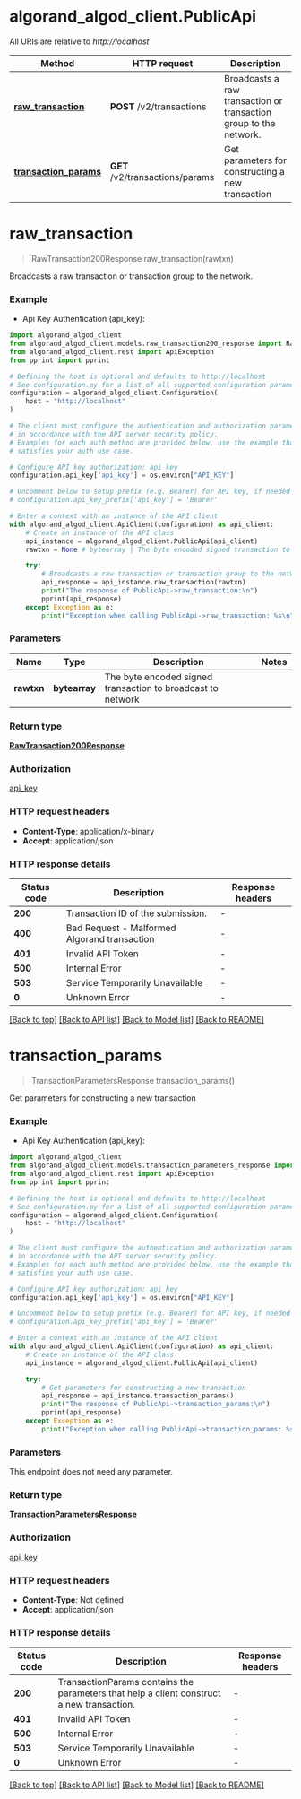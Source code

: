 # algorand_algod_client.PublicApi

All URIs are relative to *http://localhost*

Method | HTTP request | Description
------------- | ------------- | -------------
[**raw_transaction**](PublicApi.md#raw_transaction) | **POST** /v2/transactions | Broadcasts a raw transaction or transaction group to the network.
[**transaction_params**](PublicApi.md#transaction_params) | **GET** /v2/transactions/params | Get parameters for constructing a new transaction


# **raw_transaction**
> RawTransaction200Response raw_transaction(rawtxn)

Broadcasts a raw transaction or transaction group to the network.

### Example

* Api Key Authentication (api_key):

```python
import algorand_algod_client
from algorand_algod_client.models.raw_transaction200_response import RawTransaction200Response
from algorand_algod_client.rest import ApiException
from pprint import pprint

# Defining the host is optional and defaults to http://localhost
# See configuration.py for a list of all supported configuration parameters.
configuration = algorand_algod_client.Configuration(
    host = "http://localhost"
)

# The client must configure the authentication and authorization parameters
# in accordance with the API server security policy.
# Examples for each auth method are provided below, use the example that
# satisfies your auth use case.

# Configure API key authorization: api_key
configuration.api_key['api_key'] = os.environ["API_KEY"]

# Uncomment below to setup prefix (e.g. Bearer) for API key, if needed
# configuration.api_key_prefix['api_key'] = 'Bearer'

# Enter a context with an instance of the API client
with algorand_algod_client.ApiClient(configuration) as api_client:
    # Create an instance of the API class
    api_instance = algorand_algod_client.PublicApi(api_client)
    rawtxn = None # bytearray | The byte encoded signed transaction to broadcast to network

    try:
        # Broadcasts a raw transaction or transaction group to the network.
        api_response = api_instance.raw_transaction(rawtxn)
        print("The response of PublicApi->raw_transaction:\n")
        pprint(api_response)
    except Exception as e:
        print("Exception when calling PublicApi->raw_transaction: %s\n" % e)
```



### Parameters


Name | Type | Description  | Notes
------------- | ------------- | ------------- | -------------
 **rawtxn** | **bytearray**| The byte encoded signed transaction to broadcast to network | 

### Return type

[**RawTransaction200Response**](RawTransaction200Response.md)

### Authorization

[api_key](../README.md#api_key)

### HTTP request headers

 - **Content-Type**: application/x-binary
 - **Accept**: application/json

### HTTP response details

| Status code | Description | Response headers |
|-------------|-------------|------------------|
**200** | Transaction ID of the submission. |  -  |
**400** | Bad Request - Malformed Algorand transaction  |  -  |
**401** | Invalid API Token |  -  |
**500** | Internal Error |  -  |
**503** | Service Temporarily Unavailable |  -  |
**0** | Unknown Error |  -  |

[[Back to top]](#) [[Back to API list]](../README.md#documentation-for-api-endpoints) [[Back to Model list]](../README.md#documentation-for-models) [[Back to README]](../README.md)

# **transaction_params**
> TransactionParametersResponse transaction_params()

Get parameters for constructing a new transaction

### Example

* Api Key Authentication (api_key):

```python
import algorand_algod_client
from algorand_algod_client.models.transaction_parameters_response import TransactionParametersResponse
from algorand_algod_client.rest import ApiException
from pprint import pprint

# Defining the host is optional and defaults to http://localhost
# See configuration.py for a list of all supported configuration parameters.
configuration = algorand_algod_client.Configuration(
    host = "http://localhost"
)

# The client must configure the authentication and authorization parameters
# in accordance with the API server security policy.
# Examples for each auth method are provided below, use the example that
# satisfies your auth use case.

# Configure API key authorization: api_key
configuration.api_key['api_key'] = os.environ["API_KEY"]

# Uncomment below to setup prefix (e.g. Bearer) for API key, if needed
# configuration.api_key_prefix['api_key'] = 'Bearer'

# Enter a context with an instance of the API client
with algorand_algod_client.ApiClient(configuration) as api_client:
    # Create an instance of the API class
    api_instance = algorand_algod_client.PublicApi(api_client)

    try:
        # Get parameters for constructing a new transaction
        api_response = api_instance.transaction_params()
        print("The response of PublicApi->transaction_params:\n")
        pprint(api_response)
    except Exception as e:
        print("Exception when calling PublicApi->transaction_params: %s\n" % e)
```



### Parameters

This endpoint does not need any parameter.

### Return type

[**TransactionParametersResponse**](TransactionParametersResponse.md)

### Authorization

[api_key](../README.md#api_key)

### HTTP request headers

 - **Content-Type**: Not defined
 - **Accept**: application/json

### HTTP response details

| Status code | Description | Response headers |
|-------------|-------------|------------------|
**200** | TransactionParams contains the parameters that help a client construct a new transaction. |  -  |
**401** | Invalid API Token |  -  |
**500** | Internal Error |  -  |
**503** | Service Temporarily Unavailable |  -  |
**0** | Unknown Error |  -  |

[[Back to top]](#) [[Back to API list]](../README.md#documentation-for-api-endpoints) [[Back to Model list]](../README.md#documentation-for-models) [[Back to README]](../README.md)

